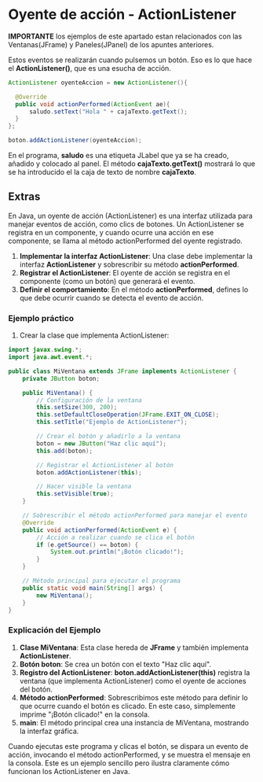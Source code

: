 # Oyente de acción - ActionListener
**IMPORTANTE** los ejemplos de este apartado estan relacionados con las Ventanas(JFrame) y Paneles(JPanel) de los apuntes anteriores.

Estos eventos se realizarán cuando pulsemos un botón. Eso es lo que hace el **ActionListener()**, que es una esucha de acción.

```java
ActionListener oyenteAccion = new ActionListener(){

  @Override
  public void actionPerformed(ActionEvent ae){
      saludo.setText("Hola " + cajaTexto.getText();
  }
};

boton.addActionListener(oyenteAccion);
```
En el programa, **saludo** es una etiqueta JLabel que ya se ha creado, añadido y colocado al panel. El método **cajaTexto.getText()** mostrará lo que se ha introducido el la caja de texto de nombre **cajaTexto**.


## Extras
En Java, un oyente de acción (ActionListener) es una interfaz utilizada para manejar eventos de acción, como clics de botones.
Un ActionListener se registra en un componente, y cuando ocurre una acción en ese componente, se llama al método actionPerformed del oyente registrado.

1. **Implementar la interfaz ActionListener**: Una clase debe implementar la interfaz **ActionListener** y sobrescribir su método **actionPerformed**.
2. **Registrar el ActionListener**: El oyente de acción se registra en el componente (como un botón) que generará el evento.
3. **Definir el comportamiento**: En el método **actionPerformed**, defines lo que debe ocurrir cuando se detecta el evento de acción.

### Ejemplo práctico
1. Crear la clase que implementa ActionListener:
```java
import javax.swing.*;
import java.awt.event.*;

public class MiVentana extends JFrame implements ActionListener {
    private JButton boton;

    public MiVentana() {
        // Configuración de la ventana
        this.setSize(300, 200);
        this.setDefaultCloseOperation(JFrame.EXIT_ON_CLOSE);
        this.setTitle("Ejemplo de ActionListener");

        // Crear el botón y añadirlo a la ventana
        boton = new JButton("Haz clic aquí");
        this.add(boton);

        // Registrar el ActionListener al botón
        boton.addActionListener(this);

        // Hacer visible la ventana
        this.setVisible(true);
    }

    // Sobrescribir el método actionPerformed para manejar el evento
    @Override
    public void actionPerformed(ActionEvent e) {
        // Acción a realizar cuando se clica el botón
        if (e.getSource() == boton) {
            System.out.println("¡Botón clicado!");
        }
    }

    // Método principal para ejecutar el programa
    public static void main(String[] args) {
        new MiVentana();
    }
}
```
### Explicación del Ejemplo
1. **Clase MiVentana**: Esta clase hereda de **JFrame** y también implementa **ActionListener**.
2. **Botón boton**: Se crea un botón con el texto "Haz clic aquí".
3. **Registro del ActionListener**: **boton.addActionListener(this)** registra la ventana (que implementa ActionListener) como el oyente de acciones del botón.
4. **Método actionPerformed**: Sobrescribimos este método para definir lo que ocurre cuando el botón es clicado. En este caso, simplemente imprime "¡Botón clicado!" en la consola.
5. **main**: El método principal crea una instancia de MiVentana, mostrando la interfaz gráfica.

Cuando ejecutas este programa y clicas el botón, se dispara un evento de acción, invocando el método actionPerformed, y se muestra el mensaje en la consola.
Este es un ejemplo sencillo pero ilustra claramente cómo funcionan los ActionListener en Java.





